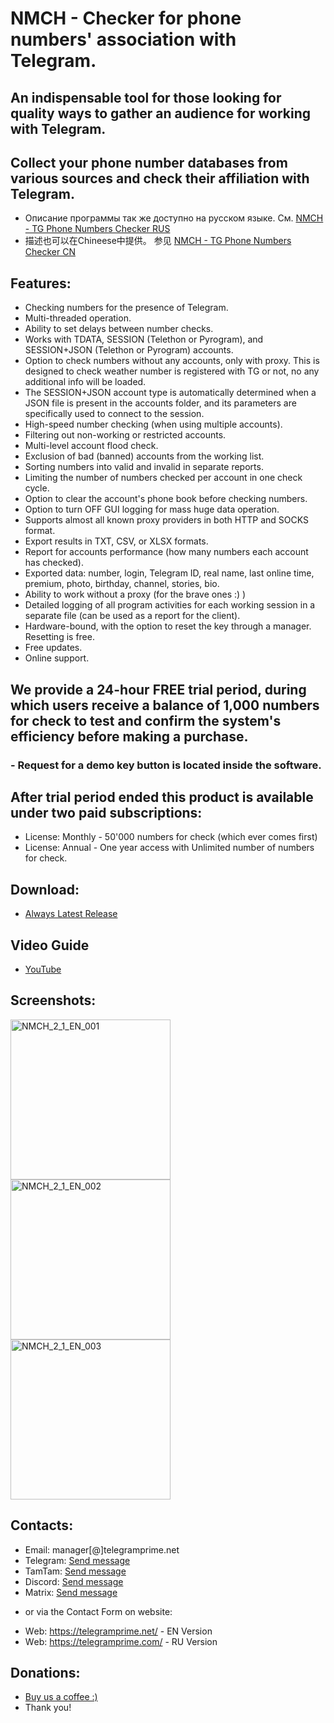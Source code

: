 # NMCH - Checker for phone numbers' association with Telegram.
## An indispensable tool for those looking for quality ways to gather an audience for working with Telegram.
## Collect your phone number databases from various sources and check their affiliation with Telegram.
 
 * Описание программы так же доступно на русском языке. См. [NMCH - TG Phone Numbers Checker RUS](https://github.com/telegram-prime/telegram-numbers-checker-RU)
 * 描述也可以在Chineese中提供。 参见 [NMCH - TG Phone Numbers Checker CN](https://github.com/telegram-prime/telegram-numbers-checker-CN)

## Features:
 - Checking numbers for the presence of Telegram.
 - Multi-threaded operation.
 - Ability to set delays between number checks.
 - Works with TDATA, SESSION (Telethon or Pyrogram), and SESSION+JSON (Telethon or Pyrogram) accounts.
 - Option to check numbers without any accounts, only with proxy. This is designed to check weather number is registered with TG or not, no any additional info will be loaded.
 - The SESSION+JSON account type is automatically determined when a JSON file is present in the accounts folder, and its parameters are specifically used to connect to the session.
 - High-speed number checking (when using multiple accounts).
 - Filtering out non-working or restricted accounts.
 - Multi-level account flood check.
 - Exclusion of bad (banned) accounts from the working list.
 - Sorting numbers into valid and invalid in separate reports.
 - Limiting the number of numbers checked per account in one check cycle.
 - Option to clear the account's phone book before checking numbers.
 - Option to turn OFF GUI logging for mass huge data operation.
 - Supports almost all known proxy providers in both HTTP and SOCKS format.
 - Export results in TXT, CSV, or XLSX formats.
 - Report for accounts performance (how many numbers each account has checked).
 - Exported data: number, login, Telegram ID, real name, last online time, premium, photo, birthday, channel, stories, bio.
 - Ability to work without a proxy (for the brave ones :) )
 - Detailed logging of all program activities for each working session in a separate file (can be used as a report for the client).
 - Hardware-bound, with the option to reset the key through a manager. Resetting is free.
 - Free updates.
 - Online support.


## We provide a 24-hour FREE trial period, during which users receive a balance of 1,000 numbers for check to test and confirm the system's efficiency before making a purchase.
### - Request for a demo key button is located inside the software.

## After trial period ended this product is available under two paid subscriptions: 
- License: Monthly  - 50'000 numbers for check (which ever comes first)
- License: Annual   - One year access with Unlimited number of numbers for check.


## Download:
 - [Always Latest Release](https://github.com/telegram-prime/telegram-numbers-checker/releases/latest)


## Video Guide
 - [YouTube](https://youtu.be/3Zr69rco5Z0)


## Screenshots:
<img width="256" alt="NMCH_2_1_EN_001" src="https://github.com/user-attachments/assets/1e87ed7c-3e96-4ac8-9e60-cfb6f1504135" />
<img width="256" alt="NMCH_2_1_EN_002" src="https://github.com/user-attachments/assets/835364b4-1093-4b9a-b311-92ce868515ef" />
<img width="256" alt="NMCH_2_1_EN_003" src="https://github.com/user-attachments/assets/b81ec551-1f53-4cbf-bb3d-7c694225e592" />


##  Contacts:
- Email:    manager[@]telegramprime.net
- Telegram: [Send message](https://telegramprime.net/telegram-contact)
- TamTam:   [Send message](https://telegramprime.net/tamtam-contact)
- Discord:  [Send message](https://telegramprime.net/discord-contact)
- Matrix:  [Send message](https://telegramprime.net/element-contact)

* or via the Contact Form on website:
- Wеb: https://telegramprime.net/ - EN Version
- Wеb: https://telegramprime.com/ - RU Version


## Donations:
* [Buy us a coffee :)](https://nowpayments.io/donation/telegramprime)
* Thank you!


